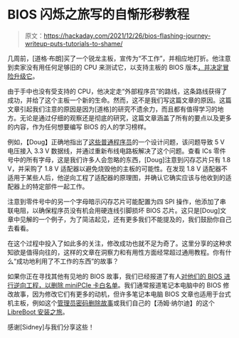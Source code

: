 # BIOS 闪烁之旅写的自惭形秽教程

> 原文：<https://hackaday.com/2021/12/26/bios-flashing-journey-writeup-puts-tutorials-to-shame/>

几周前，[道格·布朗]买了一个锐龙主板，宣传为“不工作”，并相应地打折。他注意到卖家没有用任何足够旧的 CPU 来测试它，以支持主板的 BIOS 版本[，并决定冒险升级它](https://www.downtowndougbrown.com/2021/12/upgrading-a-motherboards-bios-uefi-the-hard-way/)。

由于手中也没有受支持的 CPU，他决定走“外部程序员”的路线，这条路线获得了成功，并给了这个主板一个新的生命。然而，这不是我们写这篇文章的原因。这篇文章引起我们注意的原因是因为[道格]的研究不遗余力，而且都有值得学习的地方。无论是通过仔细的观察还是彻底的研究，这篇文章涵盖了所有的要点以及更多的内容，作为任何想要编写 BIOS 的人的学习榜样。

例如，【Doug】正确地指出了[这些普通程序员](https://www.chucknemeth.com/usb-devices/ch341a/3v-ch341a-mod)的一个设计问题，该问题导致 5 V 电压接入 3.3 V 数据线，并通过重新布线电路板解决了这个问题。查看 ICs 零件号中的所有字母，这是我们许多人会忽略的东西，[Doug]注意到闪存芯片只有 1.8 V，并采购了 1.8 V 适配器以避免烧毁他的主板的可能性。在发现 1.8 V 适配器不适用于某些人后，他逆向工程了适配器的原理图，并确认它确实应该与他收到的适配器上的特定部件一起工作。

注意到零件号中的另一个字母暗示闪存芯片可能配置为四 SPI 操作，他添加了串联电阻，以确保程序员没有机会用硬连线引脚损坏 BIOS 芯片。这只是[Doug]文章中见解的一个例子，为了简洁起见，还有更多我们不能提及的，我们鼓励你自己去看看。

在这个过程中投入了如此多的关注，修改成功也就不足为奇了。这里分享的这种求知欲是值得向往的，这样的文章在洞察力和有用性方面经常超过通用教程。你有什么“成功地利用了不工作的东西”的故事？

如果你正在寻找其他有见地的 BIOS 故事，我们已经报道了有人[对他们的 BIOS 进行逆向工程，以删除 miniPCIe 卡白名单](https://hackaday.com/2021/08/23/school-surplus-laptop-bios-hacked-to-remove-hardware-restrictions/)。我们通常报道笔记本电脑中的 BIOS 修改故事，因为修改它们有更多的动机，但许多笔记本电脑 BIOS 文章也适用于台式机主板，例如这个[管理员密码删除故事](https://hackaday.com/2021/03/24/removing-supervisor-passwords-and-learning-python/)或我们自己的【汤姆·纳尔迪】的这个 [LibreBoot 安装之旅](https://hackaday.com/2018/08/20/installing-libreboot-the-very-lazy-way/)。

感谢[Sidney]与我们分享这些！
